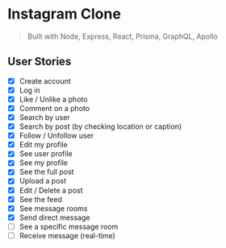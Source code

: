 # Instagram Clone 

> Built with Node, Express, React, Prisma, GraphQL, Apollo

## User Stories

- [x] Create account
- [x] Log in
- [x] Like / Unlike a photo
- [x] Comment on a photo
- [x] Search by user
- [x] Search by post (by checking location or caption)
- [x] Follow / Unfollow user
- [x] Edit my profile
- [x] See user profile
- [x] See my profile
- [x] See the full post
- [x] Upload a post
- [x] Edit / Delete a post
- [x] See the feed
- [x] See message rooms
- [x] Send direct message 
- [ ] See a specific message room
- [ ] Receive message (real-time)
